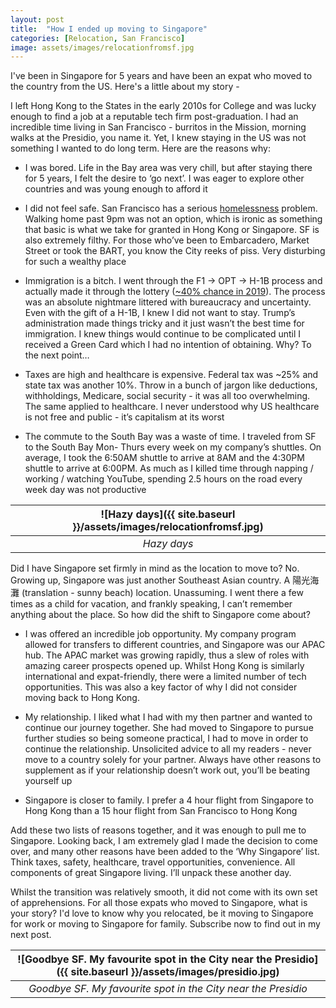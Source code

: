 ```yaml
---
layout: post
title:  "How I ended up moving to Singapore"
categories: [Relocation, San Francisco]
image: assets/images/relocationfromsf.jpg
---
```

I've been in Singapore for 5 years and have been an expat who moved to the country from the US. Here's a little about my story - 

I left Hong Kong to the States in the early 2010s for College and was lucky enough to find a job at a reputable tech firm post-graduation. I had an incredible time living in San Francisco - burritos in the Mission, morning walks at the Presidio, you name it. Yet, I knew staying in the US was not something I wanted to do long term. Here are the reasons why:

+ I was bored. Life in the Bay area was very chill, but after staying there for 5 years, I felt the desire to ‘go next’. I was eager to explore other countries and was young enough to afford it

+ I did not feel safe. San Francisco has a serious [homelessness](https://sfgov.org/scorecards/safety-net/homeless-population#:~:text=POINT%2DIN%2DTIME%20HOMELESS%20COUNTS,homeless%20population%20from%202019%20%E2%80%93%202022.) problem. Walking home past 9pm was not an option, which is ironic as something that basic is what we take for granted in Hong Kong or Singapore. SF is also extremely filthy. For those who’ve been to Embarcadero, Market Street or took the BART, you know the City reeks of piss. Very disturbing for such a wealthy place

+ Immigration is a bitch. I went through the F1 → OPT → H-1B process and actually made it through the lottery ([~40% chance in 2019](https://www.lawfirm4immigrants.com/what-h-1b-lottery-results-says-about-odds/)). The process was an absolute nightmare littered with bureaucracy and uncertainty. Even with the gift of a H-1B, I knew I did not want to stay. Trump’s administration made things tricky and it just wasn’t the best time for immigration. I knew things would continue to be complicated until I received a Green Card which I had no intention of obtaining. Why? To the next point…

+ Taxes are high and healthcare is expensive. Federal tax was ~25% and state tax was another 10%. Throw in a bunch of jargon like deductions, withholdings, Medicare, social security - it was all too overwhelming. The same applied to healthcare. I never understood why US healthcare is not free and public - it’s capitalism at its worst

+ The commute to the South Bay was a waste of time. I traveled from SF to the South Bay Mon- Thurs every week on my company’s shuttles. On average, I took the 6:50AM shuttle to arrive at 8AM and the 4:30PM shuttle to arrive at 6:00PM. As much as I killed time through napping / working / watching YouTube, spending 2.5 hours on the road every week day was not productive

| ![Hazy days]({{ site.baseurl }}/assets/images/relocationfromsf.jpg)
|:--:| 
|  *Hazy days*  |

Did I have Singapore set firmly in mind as the location to move to? No. Growing up, Singapore was just another Southeast Asian country. A 陽光海灘 (translation - sunny beach) location. Unassuming. I went there a few times as a child for vacation, and frankly speaking, I can’t remember anything about the place. So how did the shift to Singapore come about?

+ I was offered an incredible job opportunity. My company program allowed for transfers to different countries, and Singapore was our APAC hub. The APAC market was growing rapidly, thus a slew of roles with amazing career prospects opened up. Whilst Hong Kong is similarly international and expat-friendly, there were a limited number of tech opportunities. This was also a key factor of why I did not consider moving back to Hong Kong.

+ My relationship. I liked what I had with my then partner and wanted to continue our journey together. She had moved to Singapore to pursue further studies so being someone practical, I had to move in order to continue the relationship. Unsolicited advice to all my readers - never move to a country solely for your partner. Always have other reasons to supplement as if your relationship doesn’t work out, you’ll be beating yourself up

+ Singapore is closer to family. I prefer a 4 hour flight from Singapore to Hong Kong than a 15 hour flight from San Francisco to Hong Kong

Add these two lists of reasons together, and it was enough to pull me to Singapore. Looking back, I am extremely glad I made the decision to come over, and many other reasons have been added to the ‘Why Singapore’ list. Think taxes, safety, healthcare, travel opportunities, convenience. All components of great Singapore living. I’ll unpack these another day.

Whilst the transition was relatively smooth, it did not come with its own set of apprehensions. For all those expats who moved to Singapore, what is your story? I'd love to know why you relocated, be it moving to Singapore for work or moving to Singapore for family. Subscribe now to find out in my next post.

| ![Goodbye SF. My favourite spot in the City near the Presidio]({{ site.baseurl }}/assets/images/presidio.jpg)
|:--:| 
|  *Goodbye SF. My favourite spot in the City near the Presidio*  |